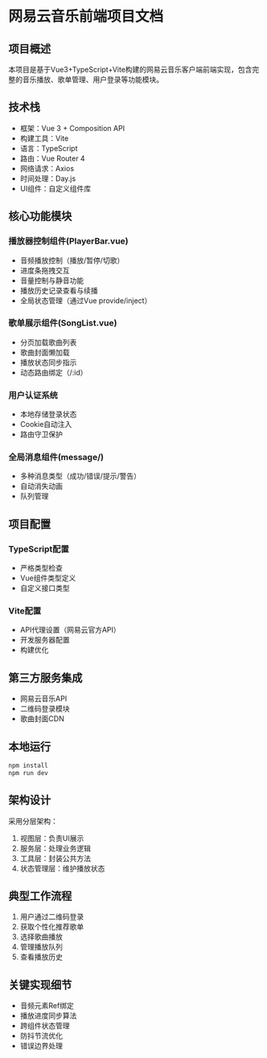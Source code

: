 # 网易云音乐前端项目文档

## 项目概述
本项目是基于Vue3+TypeScript+Vite构建的网易云音乐客户端前端实现，包含完整的音乐播放、歌单管理、用户登录等功能模块。

## 技术栈
- 框架：Vue 3 + Composition API
- 构建工具：Vite
- 语言：TypeScript
- 路由：Vue Router 4
- 网络请求：Axios
- 时间处理：Day.js
- UI组件：自定义组件库

## 核心功能模块

### 播放器控制组件(PlayerBar.vue)
- 音频播放控制（播放/暂停/切歌）
- 进度条拖拽交互
- 音量控制与静音功能
- 播放历史记录查看与续播
- 全局状态管理（通过Vue provide/inject）

### 歌单展示组件(SongList.vue)
- 分页加载歌曲列表
- 歌曲封面懒加载
- 播放状态同步指示
- 动态路由绑定（/:id）

### 用户认证系统
- 本地存储登录状态
- Cookie自动注入
- 路由守卫保护

### 全局消息组件(message/)
- 多种消息类型（成功/错误/提示/警告）
- 自动消失动画
- 队列管理

## 项目配置

### TypeScript配置
- 严格类型检查
- Vue组件类型定义
- 自定义接口类型

### Vite配置
- API代理设置（网易云官方API）
- 开发服务器配置
- 构建优化

## 第三方服务集成
- 网易云音乐API
- 二维码登录模块
- 歌曲封面CDN

## 本地运行
```bash
npm install
npm run dev
```

## 架构设计
采用分层架构：
1. 视图层：负责UI展示
2. 服务层：处理业务逻辑
3. 工具层：封装公共方法
4. 状态管理层：维护播放状态

## 典型工作流程
1. 用户通过二维码登录
2. 获取个性化推荐歌单
3. 选择歌曲播放
4. 管理播放队列
5. 查看播放历史

## 关键实现细节
- 音频元素Ref绑定
- 播放进度同步算法
- 跨组件状态管理
- 防抖节流优化
- 错误边界处理
